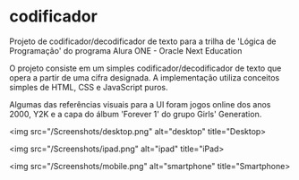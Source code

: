 # codificador

Projeto de codificador/decodificador de texto para a trilha de 'Lógica de Programação' do programa Alura ONE - Oracle Next Education

O projeto consiste em um simples codificador/decodificador de texto que opera a partir de uma cifra designada. A implementação utiliza conceitos simples de HTML, CSS e JavaScript puros.

Algumas das referências visuais para a UI foram jogos online dos anos 2000, Y2K e a capa do álbum 'Forever 1' do grupo Girls' Generation.

<img src="/Screenshots/desktop.png" alt="desktop" title="Desktop>

<img src="/Screenshots/ipad.png" alt="ipad" title="iPad>

<img src="/Screenshots/mobile.png" alt="smartphone" title="Smartphone>
